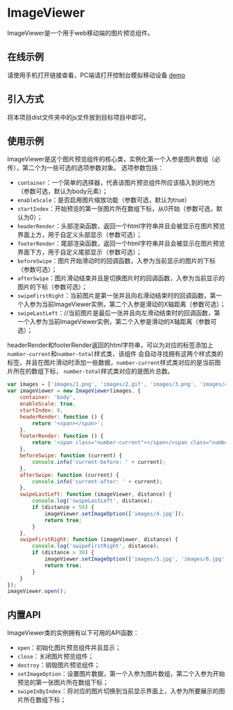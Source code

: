 # ImageViewer
ImageViewer是一个用于web移动端的图片预览组件。

## 在线示例
请使用手机打开链接查看，PC端请打开控制台模拟移动设备
[demo](http://freeui.org/imageViewer/)

## 引入方式
将本项目dist文件夹中的js文件放到目标项目中即可。

## 使用示例
ImageViewer是这个图片预览组件的核心类，实例化第一个入参是图片数组（必传），第二个为一些可选的选项参数对象。
选项参数包括：
- `container`：一个简单的选择器，代表该图片预览组件所应该插入到的地方（参数可选，默认为body元素）；
- `enableScale`：是否启用图片缩放功能（参数可选，默认为true）
- `startIndex`：开始预览的第一张图片所在数组下标，从0开始（参数可选，默认为0）；
- `headerRender`：头部渲染函数，返回一个html字符串并且会被显示在图片预览界面上方，用于自定义头部显示（参数可选）；
- `footerRender`：尾部渲染函数，返回一个html字符串并且会被显示在图片预览界面下方，用于自定义尾部显示（参数可选）；
- `beforeSwipe`：图片开始滑动时的回调函数，入参为当前显示的图片的下标（参数可选）；
- `afterSwipe`：图片滑动结束并且是切换图片时的回调函数，入参为当前显示的图片的下标（参数可选）；
- `swipeFirstRight`：当前图片是第一张并且向右滑动结束时的回调函数，第一个入参为当前ImageViewer实例，第二个入参是滑动的X轴距离（参数可选）；
- `swipeLastLeft`：//当前图片是最后一张并且向左滑动结束时的回调函数，第一个入参为当前ImageViewer实例，第二个入参是滑动的X轴距离（参数可选）；

headerRender和footerRender返回的html字符串，可以为对应的标签添加上`number-current`和`number-total`样式类，该组件
会自动寻找拥有这两个样式类的标签，并且在图片滑动时添加一些数据，`number-current`样式类对应的是当前图片所在的数组下标，
`number-total`样式类对应的是图片总数。
```javascript
var images = ['images/1.png', 'images/2.gif', 'images/3.png', 'images/4.jpeg'];
var imageViewer = new ImageViewer(images, {
    container: 'body',
    enableScale: true,
    startIndex: 0,
    headerRender: function () {
        return '<span></span>';
    },
    footerRender: function () {
        return '<span class="number-current"></span>/<span class="number-total"></span>';
    },
    beforeSwipe: function (current) {
        console.info('current-before: ' + current);
    },
    afterSwipe: function (current) {
        console.info('current-after: ' + current);
    },
    swipeLastLeft: function (imageViewer, distance) {
        console.log('swipeLastLeft', distance);
        if (distance > 50) {
            imageViewer.setImageOption(['images/4.jpg']);
            return true;
        }
    },
    swipeFirstRight: function (imageViewer, distance) {         
        console.log('swipeFirstRight', distance);
        if (distance > 30) {
            imageViewer.setImageOption(['images/5.jpg', 'images/6.jpg', 'images/7.jpg']);
            return true;
        }
    }
});
imageViewer.open();
```

## 内置API
ImageViewer类的实例拥有以下可用的API函数：
- `open`：初始化图片预览组件并且显示；
- `close`：关闭图片预览组件；
- `destroy`：销毁图片预览组件；
- `setImageOption`：设置图片数据，第一个入参为图片数组，第二个入参为开始预览的第一张图片所在数组下标；
- `swipeInByIndex`：将对应的图片切换到当前显示界面上，入参为所要展示的图片所在数组下标；

